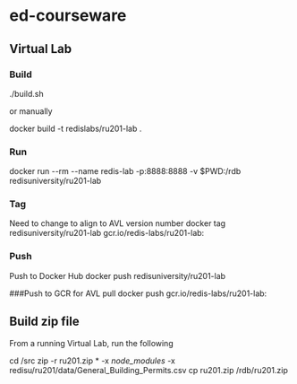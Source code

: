 # ed-courseware

## Virtual Lab

### Build
./build.sh

or manually

docker build -t redislabs/ru201-lab .

### Run
docker run --rm --name redis-lab -p:8888:8888 -v $PWD:/rdb redisuniversity/ru201-lab

### Tag
Need to change <version> to align to AVL version number
docker tag redisuniversity/ru201-lab gcr.io/redis-labs/ru201-lab:<version>

### Push
Push to Docker Hub
docker push redisuniversity/ru201-lab

###Push to GCR for AVL pull
docker push gcr.io/redis-labs/ru201-lab:<version>


## Build zip file
From a running Virtual Lab, run the following

cd /src
zip -r ru201.zip * -x *node_modules* -x redisu/ru201/data/General_Building_Permits.csv
cp ru201.zip /rdb/ru201.zip
